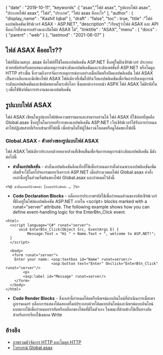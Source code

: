 {
  "date" : "2019-10-11",
  "keywords" :[ "asax","ไฟล์ asax", "รูปแบบไฟล์ asax", "ประเภทไฟล์ asax", "ไฟล์", "ประเภท", "ไฟล์ asax คืออะไร" ],
  "author" : {
    "display_name" : "Kashif Iqbal"
},
  "draft" : "false",
  "toc" : true,
  "title" :"ไฟล์แอปพลิเคชันเซิร์ฟเวอร์ ASAX - ASP.NET",
  "description" :"เรียนรู้ว่าไฟล์ ASAX และ API คืออะไรที่สามารถสร้างและเปิดไฟล์ ASAX ได้",
  "linktitle" : "ASAX",
  "menu" : {
    "docs" : {
      "parent" : "web"
}
},
  "lastmod" : "2021-06-07"
}

## ไฟล์ ASAX คืออะไร??

ไฟล์ที่มีนามสกุล .asax คือไฟล์ที่ใช้โดยแอปพลิเคชัน ASP.NET ซึ่งอยู่ในฝั่งเซิร์ฟเวอร์ ประกอบด้วยรหัสสำหรับตอบสนองต่อเหตุการณ์ระดับแอปพลิเคชันและระดับเซสชันที่ ASP.NET หรือโมดูล HTTP สร้างขึ้น ซึ่งรวมถึงการจัดการเหตุการณ์บางอย่างเมื่อเปิดหรือปิดแอปพลิเคชัน ไฟล์ ASAX เป็นทางเลือกและมีเพียงไฟล์ ASAX ไฟล์เดียวที่เพิ่มไปยังเว็บแอปพลิเคชันเพื่อจัดการกับเหตุการณ์ระดับแอปพลิเคชันและข้อผิดพลาดในระดับโลก ซึ่งแตกต่างจากหน้า ASPX ไฟล์ ASAX ไม่มีรหัสใด ๆ เพื่อใช้ฟังก์ชันการทำงานของแอปพลิเคชัน

## รูปแบบไฟล์ ASAX

ไฟล์ ASAX เขียนในรูปแบบไฟล์ข้อความธรรมดาและสามารถอ่านได้ ไฟล์ ASAX ที่ใช้บ่อยที่สุดคือ Global.asax ซึ่งอยู่ในไดเรกทอรีรากของแอปพลิเคชัน ASP.NET เว็บเซิร์ฟเวอร์ได้รับการกำหนดค่าให้ปฏิเสธสายที่เรียกเข้ามาที่ไฟล์นี้ เพื่อห้ามไม่ให้ผู้ใช้ดาวน์โหลดหรือดูโค้ดของไฟล์นี้

### Global.ASAX - ตัวอย่างของรูปแบบไฟล์ ASAX

ไฟล์ ASAX ไฟล์เดียวประกอบด้วยหลายส่วนที่เขียนขึ้นเพื่อจัดการเหตุการณ์ระดับแอปพลิเคชัน มีดังต่อไปนี้

* **คำสั่งแอปพลิเคชัน** - คำสั่งแอปพลิเคชันคือแท็กที่ใช้เพื่อกำหนดการตั้งค่าเฉพาะแอปพลิเคชันเพิ่มเติมที่จะใช้โดยโปรแกรมแยกวิเคราะห์ ASP.NET เมื่อประมวลผลไฟล์ Global.asax คำสั่งเหล่านี้อยู่ในส่วนเริ่มต้นของไฟล์ Global.asax และกำหนดไว้ดังนี้

```
<%@ คำสั่งแอตทริบิวต์=ค่า [แอตทริบิวต์=ค่า … ]%>
```
* **Code Declaration Blocks** - บล็อกการประกาศรหัสใช้เพื่อกำหนดส่วนของรหัสเซิร์ฟเวอร์ที่ฝังอยู่ในไฟล์แอปพลิเคชัน ASP.NET ภายใน \<script> blocks marked with a runat="server" attribute. The following example shows how you can define event-handling logic for the EnterBtn_Click event.

```
<html>
  <script language="C#" runat="server">
      void EnterBtn_Click(Object Src, EventArgs E) {
          Message.Text = "Hi " + Name.Text + ", welcome to ASP.NET!";
  }
  </script>

  <body>
   <form runat="server">
    Enter your name: <asp:textbox id="Name" runat=server/>
                     <asp:button text="Enter" Onclick="EnterBtn_Click" runat="server"/>
        <p>
        <asp:label id="Message" runat=server/>
    </form>
  </body>
</html>
```
* **Code Render Blocks** - สิ่งเหล่านี้กำหนดโค้ดหรือนิพจน์แบบอินไลน์ที่ดำเนินการเมื่อเพจถูกเรนเดอร์ บล็อกการแสดงโค้ดสองสไตล์ประกอบด้วยโค้ดแบบอินไลน์และนิพจน์แบบอินไลน์ แบบแรกใช้เพื่อกำหนดบรรทัดหรือบล็อกของโค้ดที่มีในตัวเอง ในขณะที่ด้านข้างใช้เป็นทางลัดสำหรับการเรียกใช้เมธอด Write

## อ้างอิง

* [ภาพรวมตัวจัดการ HTTP และโมดูล HTTP](https://msdn.microsoft.com/en-us/library/bb398986(v=vs.100))
* [ไวยากรณ์ Global.asax](https://learn.microsoft.com/en-us/previous-versions/dotnet/netframework-4.0/2027ewzw(v=vs.100))

